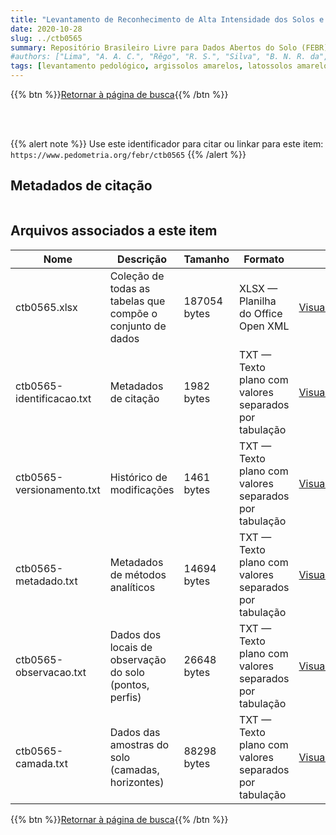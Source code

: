 ```yaml
---
title: "Levantamento de Reconhecimento de Alta Intensidade dos Solos e Avaliação da Aptidão Agrícola das Terras da Área de Novo Paraíso, Roraima"
date: 2020-10-28
slug: ../ctb0565
summary: Repositório Brasileiro Livre para Dados Abertos do Solo (FEBR) | A febre dos dados de solo no Brasil
#authors: ["Lima", "A. A. C.", "Rêgo", "R. S.", "Silva", "B. N. R. da", "Duriez", "M. A. de M.", "Calessen", "M. E. C.", "Johas", "R. A. L.", "Araújo", "W. S. de", "Moreira", "G. N. C.", "Bloise", "R.", "Paula", "J. L. de", "Santos", "H. G. dos ."]
tags: [levantamento pedológico, argissolos amarelos, latossolos amarelos, plintossolos, nitossolos,]
---
```


<style>
div.alert > div {
    font-size: 0.8rem;
}
</style>

{{% btn %}}<a href="/febr/buscar/">Retornar à página de busca</a>{{% /btn %}}

<br>
<br>

{{% alert note %}}
Use este identificador para citar ou linkar para este item: `https://www.pedometria.org/febr/ctb0565`
{{% /alert %}}

## Metadados de citação

<table>
<!-- Fonte: https://gist.github.com/jfreels/6814721 -->
<script src="https://d3js.org/d3.v3.min.js" charset="utf-8"></script>
<script type='text/javascript' src='/febr/buscar/script.js'></script>
<script type='text/javascript'>
  d3.tsv('ctb0565-identificacao.txt',function (data) {
    var columns = ['campo', 'valor']
    tabulate(data, columns)
  })
</script>
</table>

## Arquivos associados a este item

<table style="width:100%">
  <thead>
    <tr>
      <th>Nome</th>
      <th>Descrição</th>
      <th>Tamanho</th>
      <th>Formato</th>
      <th></th>
    </tr>
  </thead>
  <tbody>
    <tr>
      <td>ctb0565.xlsx</td>
      <td>Coleção de todas as tabelas que compõe o conjunto de dados</td>
      <td>187054 bytes</td>
      <td>XLSX — Planilha do Office Open XML</td>
      <td><a href="https://cloud.utfpr.edu.br/index.php/s/Df6dhfzYJ1DDeso/download?path=%2Fctb0565&files=ctb0565.xlsx" class="btn btn-primary btn-block" role="button">Visualizar/Abrir</a></td>
    </tr>
    <tr>
      <td>ctb0565-identificacao.txt</td>
      <td>Metadados de citação</td>
      <td>1982 bytes</td>
      <td>TXT — Texto plano com valores separados por tabulação</td>
      <td><a href="https://cloud.utfpr.edu.br/index.php/s/Df6dhfzYJ1DDeso/download?path=%2Fctb0565&files=ctb0565-identificacao.txt" class="btn btn-primary btn-block" role="button">Visualizar/Abrir</a></td>
    </tr>
    <tr>
      <td>ctb0565-versionamento.txt</td>
      <td>Histórico de modificações</td>
      <td>1461 bytes</td>
      <td>TXT — Texto plano com valores separados por tabulação</td>
      <td><a href="https://cloud.utfpr.edu.br/index.php/s/Df6dhfzYJ1DDeso/download?path=%2Fctb0565&files=ctb0565-versionamento.txt" class="btn btn-primary btn-block" role="button">Visualizar/Abrir</a></td>
    </tr>
    <tr>
      <td>ctb0565-metadado.txt</td>
      <td>Metadados de métodos analíticos</td>
      <td>14694 bytes</td>
      <td>TXT — Texto plano com valores separados por tabulação</td>
      <td><a href="https://cloud.utfpr.edu.br/index.php/s/Df6dhfzYJ1DDeso/download?path=%2Fctb0565&files=ctb0565-metadado.txt" class="btn btn-primary btn-block" role="button">Visualizar/Abrir</a></td>
    </tr>
    <tr>
      <td>ctb0565-observacao.txt</td>
      <td>Dados dos locais de observação do solo (pontos, perfis)</td>
      <td>26648 bytes</td>
      <td>TXT — Texto plano com valores separados por tabulação</td>
      <td><a href="https://cloud.utfpr.edu.br/index.php/s/Df6dhfzYJ1DDeso/download?path=%2Fctb0565&files=ctb0565-observacao.txt" class="btn btn-primary btn-block" role="button">Visualizar/Abrir</a></td>
    </tr>
    <tr>
      <td>ctb0565-camada.txt</td>
      <td>Dados das amostras do solo (camadas, horizontes)</td>
      <td>88298 bytes</td>
      <td>TXT — Texto plano com valores separados por tabulação</td>
      <td><a href="https://cloud.utfpr.edu.br/index.php/s/Df6dhfzYJ1DDeso/download?path=%2Fctb0565&files=ctb0565-camada.txt" class="btn btn-primary btn-block" role="button">Visualizar/Abrir</a></td>
    </tr>
  </tbody>
</table>

{{% btn %}}<a href="/febr/buscar/">Retornar à página de busca</a>{{% /btn %}}
